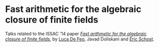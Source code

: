 Fast arithmetic for the algebraic closure of finite fields
======

Talks related to the ISSAC '14 paper
[*Fast arithmetic for the algebraic closure of finite fields*](https://github.com/defeo/ff_compositum),
by [Luca De Feo](http://defeo.lu), Javad Doliskani and
[Éric Schost](http://www.csd.uwo.ca/~eschost/).

